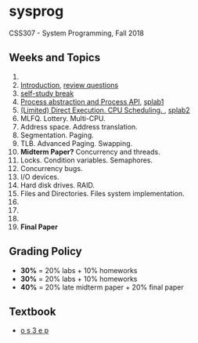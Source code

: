 # sysprog
CSS307 - System Programming, Fall 2018

## Weeks and Topics

1. 
2. [Introduction](./week02), [review questions](https://github.com/sduclassroom/ch02intro)
3. [self-study break](./week03)
4. [Process abstraction and Process API](./week04), [splab1](https://github.com/sduclassroom/splab1)
5. [(Limited) Direct Execution. CPU Scheduling. ](./week05), [splab2](https://github.com/sduclassroom/splab2)
6. MLFQ. Lottery. Multi-CPU.
7. Address space. Address translation.
8. Segmentation. Paging.
9. TLB. Advanced Paging. Swapping.
10. __Midterm Paper?__ Concurrency and threads.
11. Locks. Condition variables. Semaphores.
12. Concurrency bugs.
13. I/O devices.
14. Hard disk drives. RAID.
15. Files and Directories. Files system implementation.
16. 
17.
18. 
19. __Final Paper__




## Grading Policy

* **30%** = 20% labs + 10% homeworks
* **30%** = 20% labs + 10% homeworks
* **40%** = 20% late midterm paper + 20% final paper

## Textbook

* [o s 3 e p](http://www.ostep.org)
